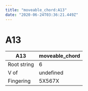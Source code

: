 ```yaml
---
title: "moveable_chord:A13"
date: "2020-06-24T03:36:21.449Z"
---
```


# A13
A13 | moveable_chord
--- | ---
Root string | 6
V of | undefined
Fingering | 5X567X
